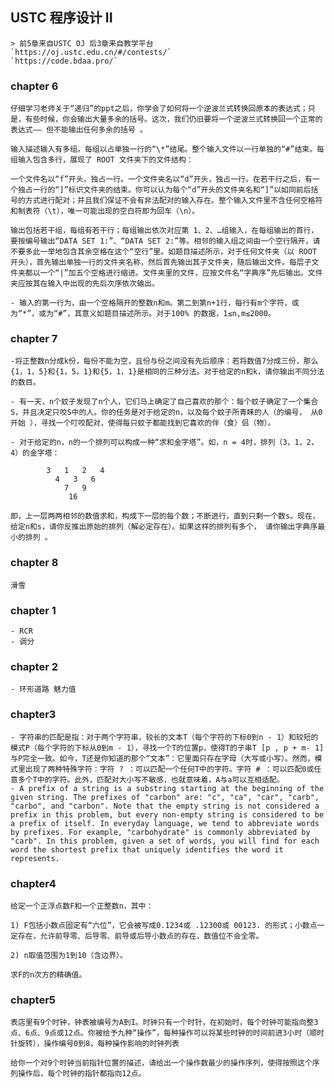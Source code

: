 ## USTC 程序设计 II

    > 前5章来自USTC OJ 后3章来自教学平台
    `https://oj.ustc.edu.cn/#/contests/`
    `https://code.bdaa.pro/`

### chapter 6

    仔细学习老师关于“递归”的ppt之后，你学会了如何将一个逆波兰式转换回原本的表达式；只是，有些时候，你会输出大量多余的括号。这次，我们仍旧要将一个逆波兰式转换回一个正常的表达式—— 但不能输出任何多余的括号 。

    输入描述输入有多组。每组以占单独一行的“\*”结尾。整个输入文件以一行单独的“#”结束。每组输入包含多行，展现了 ROOT 文件夹下的文件结构：
    
    一个文件名以“f”开头，独占一行。一个文件夹名以“d”开头，独占一行。在若干行之后，有一个独占一行的“]”标识文件夹的结束。你可以认为每个“d”开头的文件夹名和“]”以如同前后括号的方式进行配对；并且我们保证不会有非法配对的输入存在。整个输入文件里不含任何空格符和制表符（\t），唯一可能出现的空白符即为回车（\n）。

    输出包括若干组，每组有若干行；每组输出依次对应第 1、2、…组输入，在每组输出的首行，要按编号输出“DATA SET 1:”、“DATA SET 2:”等。相邻的输入组之间由一个空行隔开，请不要多此一举地包含其余空格在这个“空行”里。如题目描述所示，对于任何文件夹（以 ROOT 开头），首先输出单独一行的文件夹名称，然后首先输出其子文件夹，随后输出文件。每层子文件夹都以一个“|”加五个空格进行缩进。文件夹里的文件，应按文件名“字典序”先后输出。文件夹应按其在输入中出现的先后次序依次输出。

    - 输入的第一行为，由一个空格隔开的整数n和m。第二到第n+1行，每行有m个字符，或为“*”，或为“#”，其意义如题目描述所示。对于100% 的数据，1≤n,m≤2000。

### chapter 7
    -将正整数n分成k份，每份不能为空，且份与份之间没有先后顺序：若将数值7分成三份，那么{1，1，5}和{1，5，1}和{5，1，1}是相同的三种分法。对于给定的n和k，请你输出不同分法的数目。

    - 有一天，n个蚊子发现了n个人，它们马上确定了自己喜欢的那个：每个蚊子确定了一个集合S，并且决定只咬S中的人。你的任务是对于给定的n，以及每个蚊子所青睐的人（的编号， 从0开始 ），寻找一个叮咬配对，使得每只蚊子都能找到它喜欢的伴（食）侣（物）。

    - 对于给定的n，n的一个排列可以构成一种“求和金字塔”。如，n = 4时，排列（3，1，2，4）的金字塔：
```
        3   1   2   4
          4   3   6
            7   9
             16
```
    即，上一层两两相邻的数值求和，构成下一层的每个数；不断进行，直到只剩一个数s。现在，给定n和s，请你反推出原始的排列（解必定存在）。如果这样的排列有多个， 请你输出字典序最小的排列 。

### chapter 8
    滑雪

### chapter 1
    - RCR
    - 调分

### chapter 2
    - 环形道路 魅力值

### chapter3
    - 字符串的匹配是指：对于两个字符串，较长的文本T（每个字符的下标0到n - 1）和较短的模式P（每个字符的下标从0到m - 1），寻找一个T的位置p，使得T的子串T [p , p + m- 1] 与P完全一致。如今，T还是你知道的那个“文本”：它里面只存在字母（大写或小写）。然而，模式里出现了两种特殊字符：字符 ? ：可以匹配一个任何T中的字符。字符 # ：可以匹配0或任意多个T中的字符。此外，匹配对大小写不敏感，也就意味着，A与a可以互相适配。
    - A prefix of a string is a substring starting at the beginning of the given string. The prefixes of "carbon" are: "c", "ca", "car", "carb", "carbo", and "carbon". Note that the empty string is not considered a prefix in this problem, but every non-empty string is considered to be a prefix of itself. In everyday language, we tend to abbreviate words by prefixes. For example, "carbohydrate" is commonly abbreviated by "carb". In this problem, given a set of words, you will find for each word the shortest prefix that uniquely identifies the word it represents. 

### chapter4
    给定一个正浮点数F和一个正整数n，其中：

    1) F包括小数点固定有“六位”，它会被写成0.1234或 .12300或 00123. 的形式；小数点一定存在，允许前导零、后导零、前导或后导小数点的存在，数值位不会全零。

    2) n取值范围为1到10（含边界）。

    求F的n次方的精确值。

### chapter5
    表店里有9个时钟，钟表被编号为A到I。时钟只有一个时针，在初始时，每个时钟可能指向整3点、6点、9点或12点。你被给予九种“操作”，每种操作可以将某些时钟的时间前进3小时（顺时针旋转），操作编号0到8，每种操作影响的时钟列表

    给你一个对9个时钟当前指针位置的描述，请给出一个操作数最少的操作序列，使得按照这个序列操作后，每个时钟的指针都指向12点。
